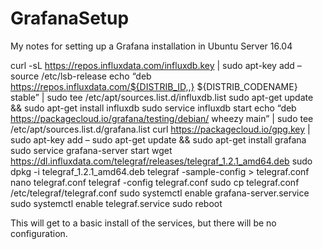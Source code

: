 # GrafanaSetup
My notes for setting up a Grafana installation in Ubuntu Server 16.04

curl -sL https://repos.influxdata.com/influxdb.key | sudo apt-key add –
source /etc/lsb-release
echo “deb https://repos.influxdata.com/${DISTRIB_ID,,} ${DISTRIB_CODENAME} stable” | sudo tee /etc/apt/sources.list.d/influxdb.list
sudo apt-get update && sudo apt-get install influxdb
sudo service influxdb start
echo “deb https://packagecloud.io/grafana/testing/debian/ wheezy main” | sudo tee /etc/apt/sources.list.d/grafana.list
curl https://packagecloud.io/gpg.key | sudo apt-key add –
sudo apt-get update && sudo apt-get install grafana
sudo service grafana-server start
wget https://dl.influxdata.com/telegraf/releases/telegraf_1.2.1_amd64.deb
sudo dpkg -i telegraf_1.2.1_amd64.deb
telegraf -sample-config > telegraf.conf
nano telegraf.conf
telegraf -config telegraf.conf
sudo cp telegraf.conf /etc/telegraf/telegraf.conf
sudo systemctl enable grafana-server.service
sudo systemctl enable telegraf.service
sudo reboot

This will get to a basic install of the services, but there will be no configuration.
